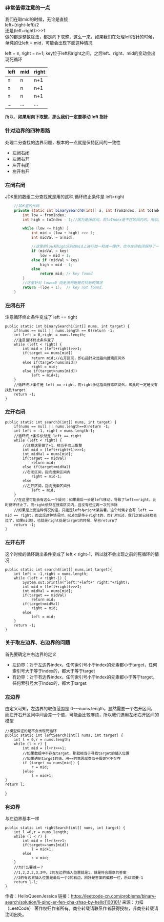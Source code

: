 ### 非常值得注意的一点

我们在取mid的时候，无论是直接  
left+(right-left)/2  
还是(left+right)>>>1  
做的都是整数除法，都是向下取整，这么一来，如果我们在处理left指针的时候，单纯的让left = mid，可能会出现下面这种情况

left = n, right = n+1; key位于left和right之间，之后left、right、mid的变动会出现死循环

|left|mid|right|
|----|----|----|
|n|n|n+1|
|n|n|n+1|
|n|n|n+1|
|...|...|...|

所以，**如果用向下取整，那么我们一定要移动 left 指针**

### 针对边界的四种思路

处理二分查找的边界问题，根本的一点就是保持区间的一致性

* 左闭右闭
* 左闭右开
* 左开右闭
* 左开右开

### 左闭右闭

JDK里的数组二分查找就是用的这种,循环终止条件是 left>right

``` java
    //JDK里的代码  
    private static int binarySearch0(int[] a, int fromIndex, int toIndex, int key) {
        int low = fromIndex;
        int high = toIndex - 1;//因为是闭区间，而toIndex是不在区间内的，所以需要-1

        while (low <= high) {
            int mid = (low + high) >>> 1;
            int midVal = a[mid];

            //这里的low和high分别在mid上进行加一和减一操作，也与左闭右闭保持了一致性
            if (midVal < key)
                low = mid + 1;
            else if (midVal > key)
                high = mid - 1;
            else
                return mid; // key found
        }
        //这里针对 low==0 而无法判断是否找到的情况
        return -(low + 1);  // key not found.
    }
```

### 左闭右开

注意循环终止条件变成了 left == right

    public static int binarySearch1(int[] nums, int target) {
        if(nums == null || nums.length == 0)return -1;
        int left = 0,right = nums.length;
        //注意循环终止条件变了
        while (left < right) {
            int mid = (left+right)>>>1;
            if(target == nums[mid])
                return mid;//右开区间，即右指针永远指向搜索区间外
            else if(target<nums[mid])
                right = mid;
            else if(target>nums[mid])
                left = mid+1;
        }
        //循环终止条件是 left == right，而right永远指向搜索区间外，即此时一定是没有找到target
        return -1;
    }

### 左开右闭

    public static int search3(int[] nums, int target) {
        if(nums == null || nums.length==0)return -1;
        int left = -1, right = nums.length-1;
        //循环终止条件依然是 left == right
        while (left < right) {
            //注意这里做了+1，相当于向上取整
            int mid = (left+right+1)>>>1;
            int midVal = nums[mid];
            if(target == midVal)
                return mid;
            else if(target<midVal)
            //右闭区间，指向搜索区间内
                right = mid-1;
            else
            //左开区间，指向搜索区间外
                left = mid;
        }
        //在这里可能会有这么一个疑问：如果最后一步是left移动，导致了left==right，此时循环终止了，而right依然在搜索区间内，且没有经过再一次的排除
        //如果是上面这种情况的话，只能是left与right紧挨着，这个时候才会有 left == mid == right，而出现这种情况时，mid也是等于right的，而针对mid，我们之前已经检查过了，如果mid处，也就是right处是target的时候，早已return了
        return -1;
    }

### 左开右开

这个时候的循环跳出条件变成了 left < right-1，所以就不会出现之前的死循环的情况

    public static int search4(int[] nums,int target){
        int left = -1,right = nums.length;
        while (left < right-1) {
            System.out.println("left:"+left+" right:"+right);
            int mid = (left+right)>>>1;
            int midVal = nums[mid];
            if(target == midVal)
                return mid;
            if(target<midVal)
                right = mid;
            else
                left = mid;
        }
        return -1;
    }

### 关于取左边界、右边界的问题

首先要确定左右边界的定义

* 左边界：对于左边界index，任何索引号小于index的元素都小于target，任何索引号大于等于index的，都大于等于target
* 有边界：对于有边界index，任何索引号小于index的元素都小于等于target，任何索引号大于index的，都大于target

### 左边界

由定义可知，左边界的取值范围是 0---nums.length，显然需要一个右开区间，而左开右开区间中间会差一个值，可能会比较麻烦，所以我们选用左闭右开区间的模型

    //模型保证的是不会出现死循环
    public static int leftSearch(int[] nums, int target) {
        int l = 0,r = nums.length;
        while (l < r) {
            int mid = (l+r)>>>1;
            //如果数组中不存在target，那就相当于寻找target的插入位置
            //如果遇到target的值，用==的意思就类似于假装它不存在
            if (target <= nums[mid]) {
                r = mid;
            }else
                l = mid+1;
    }
    return l;

}

### 有边界

与左边界基本一样

    public static int rightSearch(int[] nums, int target) {
        int l =0,r = nums.length;
        while (l < r) {
            int mid = (l+r)>>>1;
            if(target>=nums[mid])
                l = mid+1;
            else
                r = mid;
        }
        //为什么要减一？
        //1,2,2,2,3,3中，2的左边界插入位置就是1，就是符合题意的答案
        //2的有边界插入位置是最后一个2的右边，刚好是答案的偏移一位，所以需要-1
        return l-1;
    }

作者：HelloQueenJessica
链接：https://leetcode-cn.com/problems/binary-search/solution/li-qing-er-fen-cha-zhao-by-hello1100101/
来源：力扣（LeetCode） 著作权归作者所有。商业转载请联系作者获得授权，非商业转载请注明出处。